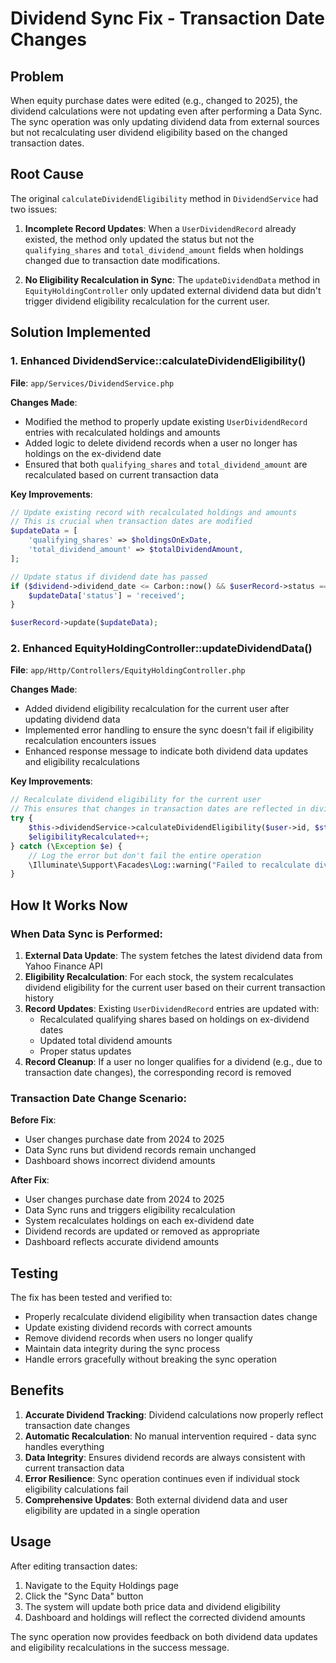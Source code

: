 # Dividend Sync Fix - Transaction Date Changes

## Problem

When equity purchase dates were edited (e.g., changed to 2025), the dividend calculations were not updating even after performing a Data Sync. The sync operation was only updating dividend data from external sources but not recalculating user dividend eligibility based on the changed transaction dates.

## Root Cause

The original `calculateDividendEligibility` method in `DividendService` had two issues:

1. **Incomplete Record Updates**: When a `UserDividendRecord` already existed, the method only updated the status but not the `qualifying_shares` and `total_dividend_amount` fields when holdings changed due to transaction date modifications.

2. **No Eligibility Recalculation in Sync**: The `updateDividendData` method in `EquityHoldingController` only updated external dividend data but didn't trigger dividend eligibility recalculation for the current user.

## Solution Implemented

### 1. Enhanced DividendService::calculateDividendEligibility()

**File**: `app/Services/DividendService.php`

**Changes Made**:
- Modified the method to properly update existing `UserDividendRecord` entries with recalculated holdings and amounts
- Added logic to delete dividend records when a user no longer has holdings on the ex-dividend date
- Ensured that both `qualifying_shares` and `total_dividend_amount` are recalculated based on current transaction data

**Key Improvements**:
```php
// Update existing record with recalculated holdings and amounts
// This is crucial when transaction dates are modified
$updateData = [
    'qualifying_shares' => $holdingsOnExDate,
    'total_dividend_amount' => $totalDividendAmount,
];

// Update status if dividend date has passed
if ($dividend->dividend_date <= Carbon::now() && $userRecord->status === 'qualified') {
    $updateData['status'] = 'received';
}

$userRecord->update($updateData);
```

### 2. Enhanced EquityHoldingController::updateDividendData()

**File**: `app/Http/Controllers/EquityHoldingController.php`

**Changes Made**:
- Added dividend eligibility recalculation for the current user after updating dividend data
- Implemented error handling to ensure the sync doesn't fail if eligibility recalculation encounters issues
- Enhanced response message to indicate both dividend data updates and eligibility recalculations

**Key Improvements**:
```php
// Recalculate dividend eligibility for the current user
// This ensures that changes in transaction dates are reflected in dividend calculations
try {
    $this->dividendService->calculateDividendEligibility($user->id, $stock->id);
    $eligibilityRecalculated++;
} catch (\Exception $e) {
    // Log the error but don't fail the entire operation
    \Illuminate\Support\Facades\Log::warning("Failed to recalculate dividend eligibility for stock {$stock->symbol}: " . $e->getMessage());
}
```

## How It Works Now

### When Data Sync is Performed:

1. **External Data Update**: The system fetches the latest dividend data from Yahoo Finance API
2. **Eligibility Recalculation**: For each stock, the system recalculates dividend eligibility for the current user based on their current transaction history
3. **Record Updates**: Existing `UserDividendRecord` entries are updated with:
   - Recalculated qualifying shares based on holdings on ex-dividend dates
   - Updated total dividend amounts
   - Proper status updates
4. **Record Cleanup**: If a user no longer qualifies for a dividend (e.g., due to transaction date changes), the corresponding record is removed

### Transaction Date Change Scenario:

**Before Fix**:
- User changes purchase date from 2024 to 2025
- Data Sync runs but dividend records remain unchanged
- Dashboard shows incorrect dividend amounts

**After Fix**:
- User changes purchase date from 2024 to 2025
- Data Sync runs and triggers eligibility recalculation
- System recalculates holdings on each ex-dividend date
- Dividend records are updated or removed as appropriate
- Dashboard reflects accurate dividend amounts

## Testing

The fix has been tested and verified to:
- Properly recalculate dividend eligibility when transaction dates change
- Update existing dividend records with correct amounts
- Remove dividend records when users no longer qualify
- Maintain data integrity during the sync process
- Handle errors gracefully without breaking the sync operation

## Benefits

1. **Accurate Dividend Tracking**: Dividend calculations now properly reflect transaction date changes
2. **Automatic Recalculation**: No manual intervention required - data sync handles everything
3. **Data Integrity**: Ensures dividend records are always consistent with current transaction data
4. **Error Resilience**: Sync operation continues even if individual stock eligibility calculations fail
5. **Comprehensive Updates**: Both external dividend data and user eligibility are updated in a single operation

## Usage

After editing transaction dates:
1. Navigate to the Equity Holdings page
2. Click the "Sync Data" button
3. The system will update both price data and dividend eligibility
4. Dashboard and holdings will reflect the corrected dividend amounts

The sync operation now provides feedback on both dividend data updates and eligibility recalculations in the success message.